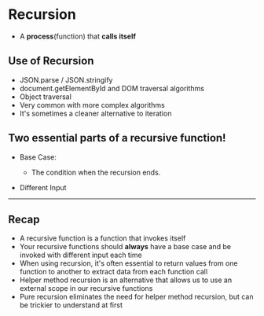 # Recursion
* A **process**(function) that **calls itself**

## Use of Recursion
* JSON.parse / JSON.stringify
* document.getElementById and DOM traversal algorithms
* Object traversal
* Very common with more complex algorithms
* It's sometimes a cleaner alternative to iteration

## Two essential parts of a recursive function!
* Base Case: 
    * The condition when the recursion ends.

* Different Input

---

## Recap
* A recursive function is a function that invokes itself
* Your recursive functions should **always** have a base case and be invoked with different input each time
* When using recursion, it's often essential to return values from one function to another to extract data from each function call
* Helper method recursion is an alternative that allows us to use an external scope in our recursive functions
* Pure recursion eliminates the need for helper method recursion, but can be trickier to understand at first